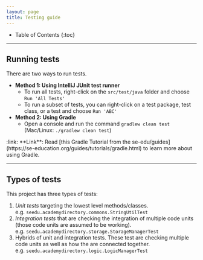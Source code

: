 ```yaml
---
layout: page
title: Testing guide
---
```


* Table of Contents
{:toc}

--------------------------------------------------------------------------------------------------------------------

## Running tests

There are two ways to run tests.

* **Method 1: Using IntelliJ JUnit test runner**
  * To run all tests, right-click on the `src/test/java` folder and choose `Run 'All Tests'`
  * To run a subset of tests, you can right-click on a test package,
    test class, or a test and choose `Run 'ABC'`
* **Method 2: Using Gradle**
  * Open a console and run the command `gradlew clean test` (Mac/Linux: `./gradlew clean test`)

<div markdown="span" class="alert alert-secondary">:link: **Link**: Read [this Gradle Tutorial from the se-edu/guides](https://se-education.org/guides/tutorials/gradle.html) to learn more about using Gradle.
</div>

--------------------------------------------------------------------------------------------------------------------

## Types of tests

This project has three types of tests:

1. *Unit tests* targeting the lowest level methods/classes.<br>
   e.g. `seedu.academydirectory.commons.StringUtilTest`
1. *Integration tests* that are checking the integration of multiple code units (those code units are assumed to be working).<br>
   e.g. `seedu.academydirectory.storage.StorageManagerTest`
1. Hybrids of unit and integration tests. These test are checking multiple code units as well as how the are connected together.<br>
   e.g. `seedu.academydirectory.logic.LogicManagerTest`
